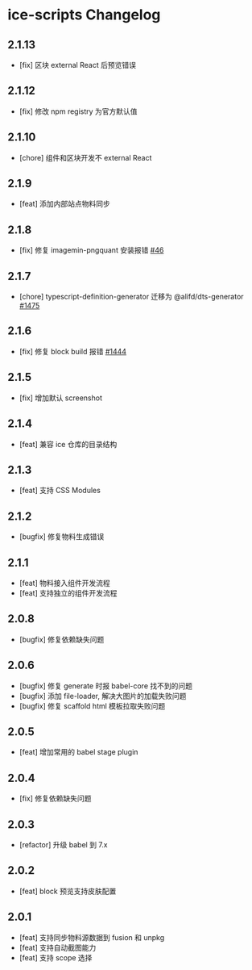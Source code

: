 # ice-scripts Changelog

## 2.1.13

- [fix] 区块 external React 后预览错误

## 2.1.12

- [fix] 修改 npm registry 为官方默认值

## 2.1.10

- [chore] 组件和区块开发不 external React

## 2.1.9

- [feat] 添加内部站点物料同步

## 2.1.8

- [fix] 修复 imagemin-pngquant 安装报错 [#46](https://github.com/imagemin/imagemin-pngquant/issues/46)


## 2.1.7

- [chore] typescript-definition-generator 迁移为 @alifd/dts-generator [#1475](https://github.com/alibaba/ice/pull/1475)

## 2.1.6

- [fix] 修复 block build 报错 [#1444](https://github.com/alibaba/ice/issues/1444)

## 2.1.5

- [fix] 增加默认 screenshot

## 2.1.4

- [feat] 兼容 ice 仓库的目录结构

## 2.1.3

- [feat] 支持 CSS Modules

## 2.1.2

- [bugfix] 修复物料生成错误

## 2.1.1

- [feat] 物料接入组件开发流程
- [feat] 支持独立的组件开发流程

## 2.0.8

- [bugfix] 修复依赖缺失问题

## 2.0.6

- [bugfix] 修复 generate 时报 babel-core 找不到的问题
- [bugfix] 添加 file-loader, 解决大图片的加载失败问题
- [bugfix] 修复 scaffold html 模板拉取失败问题

## 2.0.5

- [feat] 增加常用的 babel stage plugin

## 2.0.4

- [fix] 修复依赖缺失问题

## 2.0.3

- [refactor] 升级 babel 到 7.x

## 2.0.2

- [feat] block 预览支持皮肤配置

## 2.0.1

- [feat] 支持同步物料源数据到 fusion 和 unpkg
- [feat] 支持自动截图能力
- [feat] 支持 scope 选择
